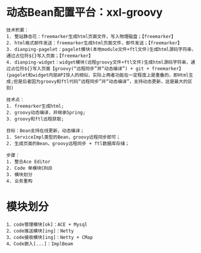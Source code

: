 # 动态Bean配置平台：xxl-groovy

	技术积累：
	1. 整站静态花：freemarker生成html页面文件，写入物理磁盘；【freemarker】
	2. html格式邮件发送：freemarker生成html页面文件，邮件发送；【freemarker】
	3. dianping-pagelet：pagelet模块(本地module文件+ftl文件)生成html源码字符串，通过占位符${}写入页面；【freemarker】
	4. dianping-widget：widget模块(远程groovy文件+ftl文件)生成html源码字符串，通过占位符${}写入页面【groovy(“远程同步”并“动态编译”) + git + freemarker】
	(pagelet和widget内部API惊人的相似，实际上两者功能在一定程度上是重叠的，即Html生成;但是后者因为groovy和ftl代码“远程同步”并“动态编译”，支持动态更新，这是最大的区别)
	
	技术点：
	1. freemarker生成html;
	2. groovy动态编译，并继承Spring;
	3. groovy和ftl远程获取;
	
	目标：Bean支持在线更新，动态编译；
	1. ServiceImpl类型的Bean，groovy远程同步即可；
	2. 生成页面的Bean，groovy远程同步 + ftl数据库存储；
	
	步骤：
	1. 整合Ace Editor
	2. Code 单模块CRUD
	3. 模块划分
	4. 业务重构
	
# 模块划分
	1、code管理模块[ok]：ACE + Mysql
	2、code推送模块[ing]：Netty
	3、code接收模块[ing]：Netty + CMap
	4、Code嵌入[...]：ImplBeam
	